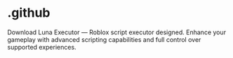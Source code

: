 # .github
Download Luna Executor — Roblox script executor designed. Enhance your gameplay with advanced scripting capabilities and full control over supported experiences.
